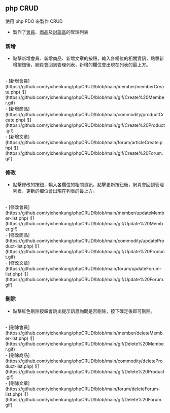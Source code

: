 ## **php CRUD**

使用 php PDO 來製作 CRUD

- 製作了[會員](https://github.com/yichenkung/phpCRUD/tree/main/member)、[商品](https://github.com/yichenkung/phpCRUD/tree/main/commodity)及[討論區](https://github.com/yichenkung/phpCRUD/tree/main/forum)的管理列表

### 新增
- 點擊新增會員、新增商品、新增文章的按鈕，輸入各欄位的相關資訊，點擊新增按鈕後，網頁會回到管理列表，新增的欄位會出現在列表的最上方。
<br>
    - [新增會員](https://github.com/yichenkung/phpCRUD/blob/main/member/memberCreate.php)
![](https://github.com/yichenkung/phpCRUD/blob/main/gif/Create%20Member.gif)
<br>
    - [新增商品](https://github.com/yichenkung/phpCRUD/blob/main/commodity/productCreate.php)
![](https://github.com/yichenkung/phpCRUD/blob/main/gif/Create%20Product.gif)
<br>
    - [新增文章](https://github.com/yichenkung/phpCRUD/blob/main/forum/articleCreate.php)
![](https://github.com/yichenkung/phpCRUD/blob/main/gif/Create%20Forum.gif)

### 修改
- 點擊修改的按鈕，輸入各欄位的相關資訊，點擊更新按鈕後，網頁會回到管理列表，更新的欄位會出現在列表的最上方。
<br>
    - [修改會員](https://github.com/yichenkung/phpCRUD/blob/main/member/updateMember-list.php)
![](https://github.com/yichenkung/phpCRUD/blob/main/gif/Update%20Member.gif)
<br>
    - [修改商品](https://github.com/yichenkung/phpCRUD/blob/main/commodity/updateProduct-list.php)
![](https://github.com/yichenkung/phpCRUD/blob/main/gif/Update%20Product.gif)
<br>
    - [修改文章](https://github.com/yichenkung/phpCRUD/blob/main/forum/updateForum-list.php)
![](https://github.com/yichenkung/phpCRUD/blob/main/gif/Update%20Forum.gif)

### 刪除
- 點擊紅色刪除按鈕會跳出提示訊息詢問是否刪除，按下確定後即可刪除。
<br>
    - [刪除會員](https://github.com/yichenkung/phpCRUD/blob/main/member/deleteMember-list.php)
![](https://github.com/yichenkung/phpCRUD/blob/main/gif/Delete%20Member.gif)
<br>
    - [刪除商品](https://github.com/yichenkung/phpCRUD/blob/main/commodity/deleteProduct-list.php)
![](https://github.com/yichenkung/phpCRUD/blob/main/gif/Delete%20Product.gif)
<br>
    - [刪除文章](https://github.com/yichenkung/phpCRUD/blob/main/forum/deleteForum-list.php)
![](https://github.com/yichenkung/phpCRUD/blob/main/gif/Delete%20Forum.gif)
